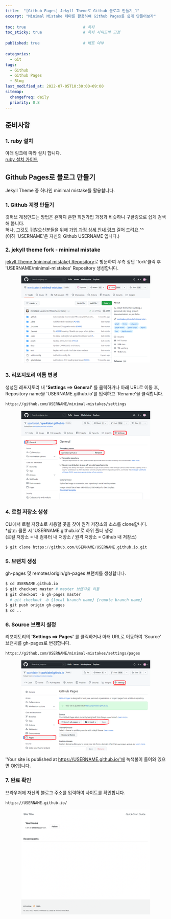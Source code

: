 ```yaml
---
title:  "[Github Pages] Jekyll Theme로 Github 블로그 만들기_1"
excerpt: "Minimal Mistake 테마를 활용하여 Github Pages를 쉽게 만들어보자"

toc: true                         # 목차
toc_sticky: true                  # 목차 사이드바 고정
  
published: true                   # 배포 여부

categories:
  - Git
tags:
  - Github
  - Github Pages
  - Blog
last_modified_at: 2022-07-05T10:30:00+09:00
sitemap:
  changefreq: daily
  priority: 0.8
---
```


## 준비사항

### 1. ruby 설치
아래 링크에 따라 설치 합니다.  
[ruby 설치 가이드](https://ryureka.github.io/blog/GitHub-블로그-만들기(2)-개발-환경-구축하기/ "ryureka님 블로그")

## Github Pages로 블로그 만들기
Jekyll Theme 중 하나인 minimal mistake를 활용합니다.

### 1. Github 계정 만들기
깃허브 계정만드는 방법은 흔하디 흔한 회원가입 과정과 비슷하니 구글링으로 쉽게 검색해 봅니다.  
허나, 그것도 귀찮으신분들을 위해 [가입 과정 상세 안내 링크](https://www.lainyzine.com/ko/article/how-to-create-github-account/ "Lainyzine님 블로그") 걸어 드려요.^^  
(이하 'USERNAME'은 자신의 Github USERNAME 입니다.)

### 2. jekyll theme fork - minimal mistake
[jekyll Theme (minimal mistake) Repository](https://github.com/mmistakes/minimal-mistakes "minimal mistake")로 방문하여 우측 상단 'fork'클릭 후 'USERNAME/minimal-mistakes' Repository 생성합니다.

<center><img src="/assets/images/github_blog_1_2.png" width="80%" id="magnific"></center>

### 3. 리포지토리 이름 변경
생성된 레포지토리 내 __'Settings ==> General'__ 를 클릭하거나 아래 URL로 이동 후, Repository name을 'USERNAME.github.io'를 입력하고 'Rename'을 클릭합니다.
```html
https://github.com/USERNAME/minimal-mistakes/settings
```
<center><img src="/assets/images/github_blog_1_3.png" width="80%" id="magnific"></center>

### 4. 로컬 저장소 생성
CLI에서 로컬 저장소로 사용할 곳을 찾아 원격 저장소의 소스를 clone합니다.  
*참고: 클론 시 'USERNAME.github.io'로 하위 폴더 생성  
(로컬 저장소 = 내 컴퓨터 내 저장소 / 원격 저장소 = Github 내 저장소)
```python
$ git clone https://github.com/USERNAME/USERNAME.github.io.git
```

### 5. 브랜치 생성
gh-pages 및 remotes/origin/gh-pages 브랜치를 생성합니다.

```python
$ cd USERNAME.github.io
$ git checkout master # master 브랜치로 이동
$ git checkout -b gh-pages master 
  # git checkout -b {local branch name} {remote branch name}
$ git push origin gh-pages
$ cd ..
```

### 6. Source 브랜치 설정
리포지토리의 __'Settings ==> Pages'__ 를 클릭하거나 아래 URL로 이동하여 'Source' 브랜치를 gh-pages로 변경합니다.
```html
https://github.com/USERNAME/minimal-mistakes/settings/pages
```
<center><img src="/assets/images/github_blog_1_6.png" width="80%" id="magnific"></center>

'Your site is published at https://USERNAME.github.io/'에 녹색불이 들어와 있으면 OK입니다.

### 7. 완료 확인
브라우저에 자신의 블로그 주소를 입력하여 사이트를 확인합니다. 
```html
https://USERNAME.github.io/
```
<center><img src="/assets/images/github_blog_1_7.png" width="80%" id="magnific"></center>